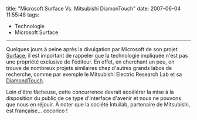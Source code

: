 title: "Microsoft Surface Vs. Mitsubishi DiamonTouch"
date: 2007-06-04 11:55:48
tags:
  - Technologie
  - Microsoft Surface
---

Quelques jours à peine après la divulgation par Microsoft de son projet [Surface](//www.microsoft.com/surface/fr-fr), il est important de rappeler que la technologie impliquée n'est pas une propriété exclusive de l'éditeur. En effet, en cherchant un peu, on trouve de nombreux projets similaires chez d'autres grands labos de recherche, comme par exemple le Mitsubishi Electric Research Lab et sa [DiamondTouch](//en.wikipedia.org/wiki/DiamondTouch).

<!-- more -->

Loin d'être fâcheuse, cette concurrence devrait accélérer la mise à la disposition du public de ce type d'interface d'avenir et nous ne pouvons que nous en réjouir. À noter que la société Intuilab, partenaire de Mitsubishi, est française&#8230; cocorico !